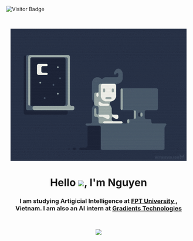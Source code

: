 ![Visitor Badge](https://visitor-badge.laobi.icu/badge?page_id=ndhieunguyen.ndhieunguyen)

<br>

<p align="center"> <img src="asset/coding.gif"/>

<h1 align="center">Hello <img src="https://raw.githubusercontent.com/MartinHeinz/MartinHeinz/master/wave.gif" width="30px">, I'm Nguyen</h1>
<h3 align="center">I am studying Artigicial Intelligence at <a href="https://hcmuni.fpt.edu.vn/"> FPT University </a>, Vietnam. I am also an AI intern at <a href="https://www.linkedin.com/company/gradients-tech/about/"> Gradients Technologies </a>
</h3>
<br>

<p align="center"> <img src="https://skillicons.dev/icons?i=py,c,cpp,java,django,flask,docker,vscode,tensorflow,pytorch,)](https://skillicons.dev)"/>

<!-- <p align="center"> <img src="https://github-readme-stats.vercel.app/api?username=ndhieunguyen&show_icons=true&theme=react&count_private=true&line_height=25"/>

<p align="center"> <img src="https://github-readme-stats.vercel.app/api/top-langs/?username=ndhieunguyen&theme=react&count_private=true&hide=jupyter%20notebook"/>

<p align="center"> <img src="https://github-readme-streak-stats.herokuapp.com/?user=ndhieunguyen&theme=react" /> -->
